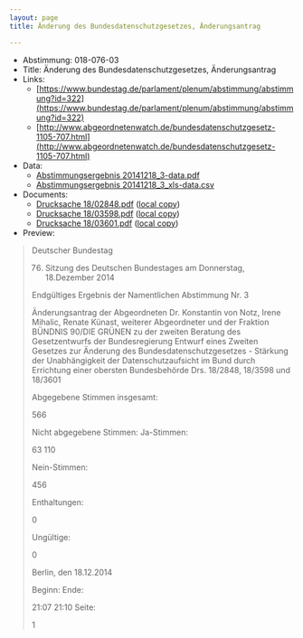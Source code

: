```yaml
---
layout: page
title: Änderung des Bundesdatenschutzgesetzes, Änderungsantrag

---
```


* Abstimmung: 018-076-03
* Title: Änderung des Bundesdatenschutzgesetzes, Änderungsantrag
* Links: 
    * [https://www.bundestag.de/parlament/plenum/abstimmung/abstimmung?id=322](https://www.bundestag.de/parlament/plenum/abstimmung/abstimmung?id=322)
    * [http://www.abgeordnetenwatch.de/bundesdatenschutzgesetz-1105-707.html](http://www.abgeordnetenwatch.de/bundesdatenschutzgesetz-1105-707.html)
* Data: 
    * [Abstimmungsergebnis 20141218_3-data.pdf](/res/abstimmungsliste/20141218_3-data.pdf)
    * [Abstimmungsergebnis 20141218_3_xls-data.csv](/res/abstimmungsliste/analyses/20141218_3_xls-data.csv)
* Documents: 
    * [Drucksache 18/02848.pdf](http://dip21.bundestag.de/dip21/btd/18/028/1802848.pdf) ([local copy](/res/abstimmungsdaten/018-076-03/1802848.pdf))
    * [Drucksache 18/03598.pdf](http://dip21.bundestag.de/dip21/btd/18/035/1803598.pdf) ([local copy](/res/abstimmungsdaten/018-076-03/1803598.pdf))
    * [Drucksache 18/03601.pdf](http://dip21.bundestag.de/dip21/btd/18/036/1803601.pdf) ([local copy](/res/abstimmungsdaten/018-076-03/1803601.pdf))
* Preview: 
> Deutscher Bundestag
> 
> 76. Sitzung des Deutschen Bundestages
> am Donnerstag, 18.Dezember 2014
> 
> Endgültiges Ergebnis der Namentlichen Abstimmung Nr. 3
> 
> Änderungsantrag der Abgeordneten Dr. Konstantin von Notz, Irene Mihalic, Renate Künast,
> weiterer Abgeordneter und der Fraktion BÜNDNIS 90/DIE GRÜNEN
> zu der zweiten Beratung des Gesetzentwurfs der Bundesregierung
> Entwurf eines Zweiten Gesetzes zur Änderung des Bundesdatenschutzgesetzes - Stärkung
> der Unabhängigkeit der Datenschutzaufsicht im Bund durch Errichtung einer obersten
> Bundesbehörde
> Drs. 18/2848, 18/3598 und 18/3601
> 
> Abgegebene Stimmen insgesamt:
> 
> 566
> 
> Nicht abgegebene Stimmen:
> Ja-Stimmen:
> 
> 63
> 110
> 
> Nein-Stimmen:
> 
> 456
> 
> Enthaltungen:
> 
> 0
> 
> Ungültige:
> 
> 0
> 
> Berlin, den 18.12.2014
> 
> Beginn:
> Ende:
> 
> 21:07
> 21:10
> Seite:
> 
> 1
> 
> 
